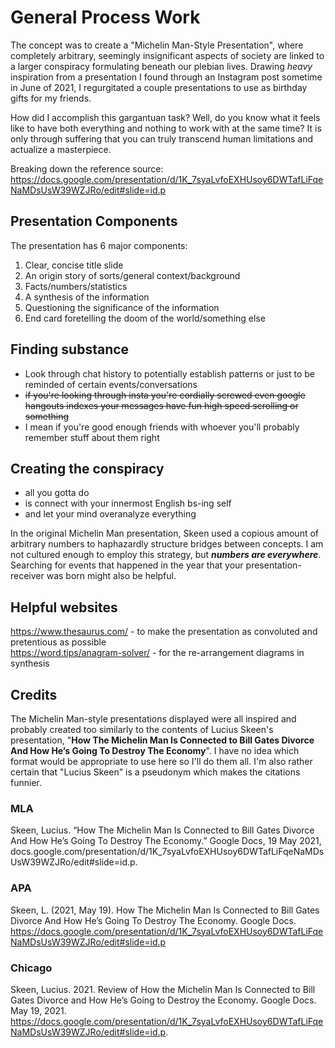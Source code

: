 # General Process Work

The concept was to create a "Michelin Man-Style Presentation", where completely arbitrary, seemingly insignificant aspects of society are linked to a larger conspiracy formulating beneath our plebian lives. Drawing *heavy* inspiration from a presentation I found through an Instagram post sometime in June of 2021, I regurgitated a couple presentations to use as birthday gifts for my friends. 

How did I accomplish this gargantuan task? Well, do you know what it feels like to have both everything and nothing to work with at the same time? It is only through suffering that you can truly transcend human limitations and actualize a masterpiece.

Breaking down the reference source:
https://docs.google.com/presentation/d/1K_7syaLvfoEXHUsoy6DWTafLiFqeNaMDsUsW39WZJRo/edit#slide=id.p  

## Presentation Components

The presentation has 6 major components:  
1. Clear, concise title slide
2. An origin story of sorts/general context/background
3. Facts/numbers/statistics
4. A synthesis of the information
5. Questioning the significance of the information
6. End card foretelling the doom of the world/something else

## Finding substance 

- Look through chat history to potentially establish patterns or just to be reminded of certain events/conversations
- ~~if you're looking through insta you're cordially screwed even google hangouts indexes your messages have fun high speed scrolling or something~~
- I mean if you're good enough friends with whoever you'll probably remember stuff about them right

## Creating the conspiracy 

- all you gotta do
- is connect with your innermost English bs-ing self
- and let your mind overanalyze everything

In the original Michelin Man presentation, Skeen used a copious amount of arbitrary numbers to haphazardly structure bridges between concepts. I am not cultured enough to employ this strategy, but ***numbers are everywhere***. Searching for events that happened in the year that your presentation-receiver was born might also be helpful.

## Helpful websites

https://www.thesaurus.com/ - to make the presentation as convoluted and pretentious as possible  
https://word.tips/anagram-solver/  - for the re-arrangement diagrams in synthesis  

## Credits 

The Michelin Man-style presentations displayed were all inspired and probably created too similarly to the contents of Lucius Skeen's presentation, "**How The Michelin Man Is Connected to Bill Gates Divorce And How He’s Going To Destroy The Economy**". I have no idea which format would be appropriate to use here so I'll do them all. I'm also rather certain that "Lucius Skeen" is a pseudonym which makes the citations funnier. 

### MLA 

Skeen, Lucius. “How The Michelin Man Is Connected to Bill Gates Divorce And How He’s Going To Destroy The Economy.” Google Docs, 19 May 2021, docs.google.com/presentation/d/1K_7syaLvfoEXHUsoy6DWTafLiFqeNaMDsUsW39WZJRo/edit#slide=id.p.

### APA

Skeen, L. (2021, May 19). How The Michelin Man Is Connected to Bill Gates Divorce And How He’s Going To Destroy The Economy. Google Docs. https://docs.google.com/presentation/d/1K_7syaLvfoEXHUsoy6DWTafLiFqeNaMDsUsW39WZJRo/edit#slide=id.p

### Chicago

Skeen, Lucius. 2021. Review of How the Michelin Man Is Connected to Bill Gates Divorce and How He’s Going to Destroy the Economy. Google Docs. May 19, 2021. https://docs.google.com/presentation/d/1K_7syaLvfoEXHUsoy6DWTafLiFqeNaMDsUsW39WZJRo/edit#slide=id.p.

